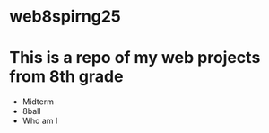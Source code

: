 # web8spirng25
<h1>This is a repo of my web projects from 8th grade </h1>

<ul>
  <li><a herf="midterm_project">Midterm</a></li>
    <li><a herf="8ball">8ball</a></li>
    <li><a herf="who_am_i">Who am I</a></li>
</ul>
